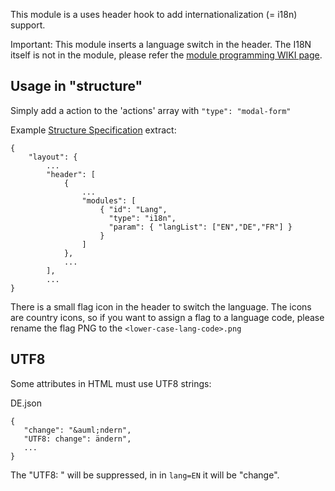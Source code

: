 This module is a uses header hook to add internationalization (= i18n) support. 

Important: This module inserts a language switch in the header. 
The I18N itself is not in the module, please refer the [module programming WIKI page](https://github.com/ma-ha/rest-web-ui/wiki/Module-Programming).

## Usage in "structure" 
Simply add a action to the 'actions' array with `"type": "modal-form"`

Example [Structure Specification](https://github.com/ma-ha/rest-web-ui/wiki/Structure-Specification) extract:

    {
		"layout": {
			...
			"header": [
				{
					...
					"modules": [ 
						{ "id": "Lang", 
						  "type": "i18n", 
						  "param": { "langList": ["EN","DE","FR"] } 
					    } 
					] 
				},
				...
			],
			...
	}

There is a small flag icon in the header to switch the language. The icons are country icons, so if you want to assign a flag to a language code, please rename the flag PNG to the `<lower-case-lang-code>.png`

## UTF8

Some attributes in HTML must use UTF8 strings:

DE.json

    {
       "change": "&auml;ndern",
       "UTF8: change": ändern",
       ...
    }
    
The "UTF8: " will be suppressed, in in `lang=EN` it will be "change".